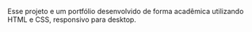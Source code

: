 Esse projeto e um portfólio desenvolvido de forma acadêmica utilizando HTML e CSS, responsivo para desktop.
